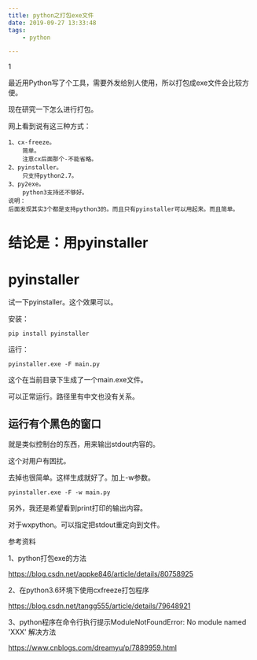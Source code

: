 ```yaml
---
title: python之打包exe文件
date: 2019-09-27 13:33:48
tags:
	- python

---
```


1

最近用Python写了个工具，需要外发给别人使用，所以打包成exe文件会比较方便。

现在研究一下怎么进行打包。

网上看到说有这三种方式：

```
1、cx-freeze。
	简单。
	注意cx后面那个-不能省略。
2、pyinstaller。
	只支持python2.7。
3、py2exe。
	python3支持还不够好。
说明：
后面发现其实3个都是支持python3的。而且只有pyinstaller可以用起来。而且简单。
```

# 结论是：用pyinstaller





# pyinstaller

试一下pyinstaller。这个效果可以。

安装：

```
pip install pyinstaller
```

运行：

```
pyinstaller.exe -F main.py
```

这个在当前目录下生成了一个main.exe文件。

可以正常运行。路径里有中文也没有关系。

## 运行有个黑色的窗口

就是类似控制台的东西，用来输出stdout内容的。

这个对用户有困扰。

去掉也很简单。这样生成就好了。加上-w参数。

```
pyinstaller.exe -F -w main.py
```

另外，我还是希望看到print打印的输出内容。

对于wxpython。可以指定把stdout重定向到文件。





参考资料

1、python打包exe的方法

https://blog.csdn.net/appke846/article/details/80758925

2、在python3.6环境下使用cxfreeze打包程序

https://blog.csdn.net/tangg555/article/details/79648921

3、python程序在命令行执行提示ModuleNotFoundError: No module named 'XXX' 解决方法

https://www.cnblogs.com/dreamyu/p/7889959.html